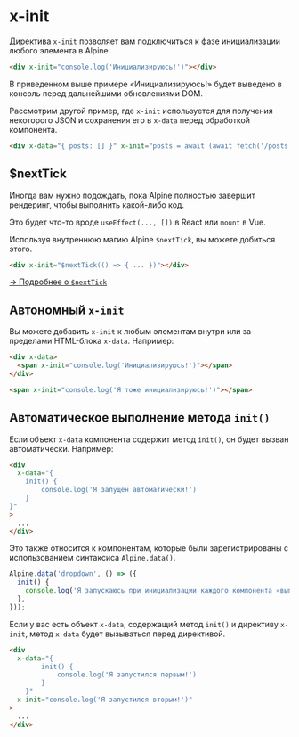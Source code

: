 # x-init

Директива `x-init` позволяет вам подключиться к фазе инициализации любого элемента в Alpine.

```html
<div x-init="console.log('Инициализируюсь!')"></div>
```

В приведенном выше примере «Инициализируюсь!» будет выведено в консоль перед дальнейшими обновлениями DOM.

Рассмотрим другой пример, где `x-init` используется для получения некоторого JSON и сохранения его в `x-data` перед обработкой компонента.

```html
<div x-data="{ posts: [] }" x-init="posts = await (await fetch('/posts')).json()">...</div>
```

<a name="next-tick"></a>

## $nextTick

Иногда вам нужно подождать, пока Alpine полностью завершит рендеринг, чтобы выполнить какой-либо код.

Это будет что-то вроде `useEffect(..., [])` в React или `mount` в Vue.

Используя внутреннюю магию Alpine `$nextTick`, вы можете добиться этого.

```html
<div x-init="$nextTick(() => { ... })"></div>
```

[→ Подробнее о `$nextTick`](../magics/nextTick.md)

<a name="standalone-x-init"></a>

## Автономный `x-init`

Вы можете добавить `x-init` к любым элементам внутри или за пределами HTML-блока `x-data`. Например:

```html
<div x-data>
  <span x-init="console.log('Инициализируюсь!')"></span>
</div>

<span x-init="console.log('Я тоже инициализируюсь!')"></span>
```

<a name="auto-evaluate-init-method"></a>

## Автоматическое выполнение метода `init()`

Если объект `x-data` компонента содержит метод `init()`, он будет вызван автоматически. Например:

```html
<div
  x-data="{
    init() {
        console.log('Я запущен автоматически!')
    }
}"
>
  ...
</div>
```

Это также относится к компонентам, которые были зарегистрированы с использованием синтаксиса `Alpine.data()`.

```js
Alpine.data('dropdown', () => ({
  init() {
    console.log('Я запускаюсь при инициализации каждого компонента «выпадающего списка».');
  },
}));
```

Если у вас есть объект `x-data`, содержащий метод `init()` и директиву `x-init`, метод `x-data` будет вызываться перед директивой.

```html
<div
  x-data="{
        init() {
            console.log('Я запустился первым!')
        }
    }"
  x-init="console.log('Я запустился вторым!')"
>
  ...
</div>
```
